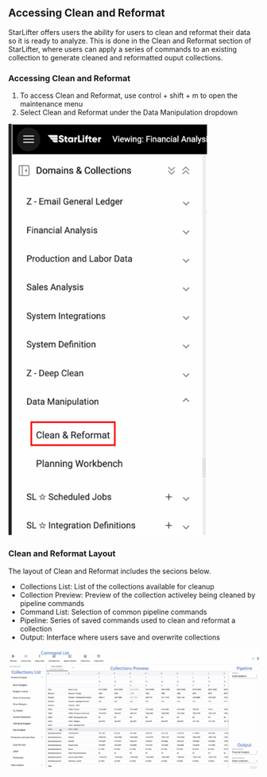 ## Accessing Clean and Reformat
StarLifter offers users the ability for users to clean and reformat their data so it is ready to analyze. This is done in the Clean and Reformat section of StarLifter, where users can apply a series of commands to an existing collection to generate cleaned and reformatted ouput collections.

### Accessing Clean and Reformat
1. To access Clean and Reformat, use control + shift + m to open the maintenance menu
2. Select Clean and Reformat under the Data Manipulation dropdown

<img src="../assets/access_clean_and_reformat_matt.png"  style="width:400px" class="border"></img>


### Clean and Reformat Layout
The layout of Clean and Reformat includes the secions below.

* Collections List: List of the collections available for cleanup
* Collection Preview: Preview of the collection activeley being cleaned by pipeline commands
* Command List: Selection of common pipeline commands
* Pipeline: Series of saved commands used to clean and reformat a collection
* Output: Interface where users save and overwrite collections

<img src="../assets/pipeline_layout_matt.png"  style="width:800px" class="border"></img>
